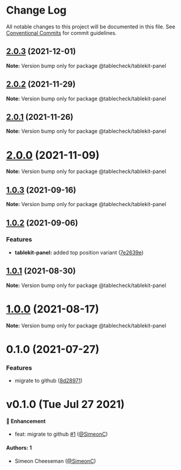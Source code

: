 # Change Log

All notable changes to this project will be documented in this file.
See [Conventional Commits](https://conventionalcommits.org) for commit guidelines.

## [2.0.3](https://github.com/tablecheck/tablekit/compare/@tablecheck/tablekit-panel@2.0.2...@tablecheck/tablekit-panel@2.0.3) (2021-12-01)

**Note:** Version bump only for package @tablecheck/tablekit-panel





## [2.0.2](https://github.com/tablecheck/tablekit/compare/@tablecheck/tablekit-panel@2.0.1...@tablecheck/tablekit-panel@2.0.2) (2021-11-29)

**Note:** Version bump only for package @tablecheck/tablekit-panel





## [2.0.1](https://github.com/tablecheck/tablekit/compare/@tablecheck/tablekit-panel@2.0.0...@tablecheck/tablekit-panel@2.0.1) (2021-11-26)

**Note:** Version bump only for package @tablecheck/tablekit-panel





# [2.0.0](https://github.com/tablecheck/tablekit/compare/@tablecheck/tablekit-panel@1.0.3...@tablecheck/tablekit-panel@2.0.0) (2021-11-09)

**Note:** Version bump only for package @tablecheck/tablekit-panel





## [1.0.3](https://github.com/tablecheck/tablekit/compare/@tablecheck/tablekit-panel@1.0.2...@tablecheck/tablekit-panel@1.0.3) (2021-09-16)

**Note:** Version bump only for package @tablecheck/tablekit-panel





## [1.0.2](https://github.com/tablecheck/tablekit/compare/@tablecheck/tablekit-panel@1.0.1...@tablecheck/tablekit-panel@1.0.2) (2021-09-06)


### Features

* **tablekit-panel:** added top position variant ([7e2639e](https://github.com/tablecheck/tablekit/commit/7e2639e5485b4e5135afa7b048d3890a1576c391))





## [1.0.1](https://github.com/tablecheck/tablekit/compare/@tablecheck/tablekit-panel@1.0.0...@tablecheck/tablekit-panel@1.0.1) (2021-08-30)

**Note:** Version bump only for package @tablecheck/tablekit-panel





# [1.0.0](https://github.com/tablecheck/tablekit/compare/@tablecheck/tablekit-panel@0.1.0...@tablecheck/tablekit-panel@1.0.0) (2021-08-17)

**Note:** Version bump only for package @tablecheck/tablekit-panel





# 0.1.0 (2021-07-27)


### Features

* migrate to github ([8d28971](https://github.com/tablecheck/tablekit/commit/8d28971175010fcb2a3cd9c48a749e7af1bdc9f9))





# v0.1.0 (Tue Jul 27 2021)

#### 🚀 Enhancement

- feat: migrate to github [#1](https://github.com/tablecheck/tablekit/pull/1) ([@SimeonC](https://github.com/SimeonC))

#### Authors: 1

- Simeon Cheeseman ([@SimeonC](https://github.com/SimeonC))
